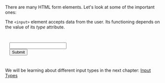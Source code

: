 There are many HTML form elements. Let's look at some of the important ones:

The `<input>` element accepts data from the user. Its functioning depends on the value of its _type_ attribute.

<codeblock language="html" type="lesson" defaultCSS="form {max-width: 300px; margin: 10px auto; font-family: Lato; border-radius: 10px; padding: 1rem; box-shadow: 0px 0px 4px; background-color: snow; font-size: 1.2rem; } form * { margin: 0.5rem; } button , input[type=`button`] { padding: 0.2rem 1rem; font-size: 1.1rem; font-weight: 700; margin: 1rem 0; }">
<code>
<form>
  <input type="text">
  <input type="submit">
</form>
</code>
</codeblock>

We will be learning about
different input types in the
next chapter: [Input Types](https://courses.bigbinaryacademy.com/learn-html/#input-types)
